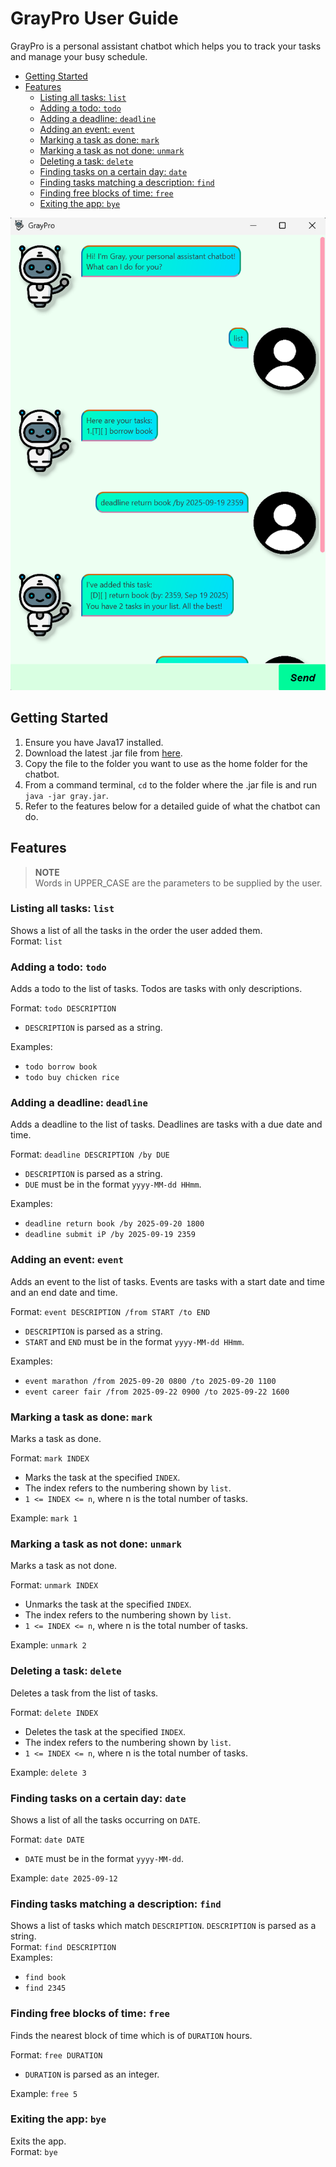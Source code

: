 # GrayPro User Guide
GrayPro is a personal assistant chatbot which helps you to track your tasks and manage your busy schedule.

- [Getting Started](#getting-started)
- [Features](#Features)
    - [Listing all tasks: `list`](#listing-all-tasks-list)
    - [Adding a todo: `todo`](#adding-a-todo-todo)
    - [Adding a deadline: `deadline`](#adding-a-deadline-deadline)
    - [Adding an event: `event`](#adding-an-event-event)
    - [Marking a task as done: `mark`](#marking-a-task-as-done-mark)
    - [Marking a task as not done: `unmark`](#marking-a-task-as-not-done-unmark)
    - [Deleting a task: `delete`](#deleting-a-task-delete)
    - [Finding tasks on a certain day: `date`](#finding-tasks-on-a-certain-day-date)
    - [Finding tasks matching a description: `find`](#finding-tasks-matching-a-description-find)
    - [Finding free blocks of time: `free`](#finding-free-blocks-of-time-free)
    - [Exiting the app: `bye`](#exiting-the-app-bye)

![Screenshot of GrayPro GUI](./Ui.png)

## Getting Started
1. Ensure you have Java17 installed.
2. Download the latest .jar file from [here](https://github.com/GREYHAT262/ip/releases).
3. Copy the file to the folder you want to use as the home folder for the chatbot.
4. From a command terminal, `cd` to the folder where the .jar file is and run `java -jar gray.jar`.
5. Refer to the features below for a detailed guide of what the chatbot can do.

## Features
> **NOTE**\
> Words in UPPER_CASE are the parameters to be supplied by the user.

### Listing all tasks: `list`
Shows a list of all the tasks in the order the user added them.\
Format: `list`

### Adding a todo: `todo`
Adds a todo to the list of tasks. Todos are tasks with only descriptions.

Format: `todo DESCRIPTION`
- `DESCRIPTION` is parsed as a string.

Examples:
- `todo borrow book`
- `todo buy chicken rice`

### Adding a deadline: `deadline`
Adds a deadline to the list of tasks. Deadlines are tasks with a due date and time.

Format: `deadline DESCRIPTION /by DUE`
- `DESCRIPTION` is parsed as a string.
- `DUE` must be in the format `yyyy-MM-dd HHmm`.

Examples:
- `deadline return book /by 2025-09-20 1800`
- `deadline submit iP /by 2025-09-19 2359`

### Adding an event: `event`
Adds an event to the list of tasks. Events are tasks with a start date and time and an end date and time.

Format: `event DESCRIPTION /from START /to END`
- `DESCRIPTION` is parsed as a string.
- `START` and `END` must be in the format `yyyy-MM-dd HHmm`.

Examples:
- `event marathon /from 2025-09-20 0800 /to 2025-09-20 1100`
- `event career fair /from 2025-09-22 0900 /to 2025-09-22 1600`

### Marking a task as done: `mark`
Marks a task as done.

Format: `mark INDEX`
- Marks the task at the specified `INDEX`.
- The index refers to the numbering shown by `list`.
- `1 <= INDEX <= n`, where n is the total number of tasks.

Example: `mark 1`

### Marking a task as not done: `unmark`
Marks a task as not done.

Format: `unmark INDEX`
- Unmarks the task at the specified `INDEX`.
- The index refers to the numbering shown by `list`.
- `1 <= INDEX <= n`, where n is the total number of tasks.

Example: `unmark 2`

### Deleting a task: `delete`
Deletes a task from the list of tasks.

Format: `delete INDEX`
- Deletes the task at the specified `INDEX`.
- The index refers to the numbering shown by `list`.
- `1 <= INDEX <= n`, where n is the total number of tasks.

Example: `delete 3`

### Finding tasks on a certain day: `date`
Shows a list of all the tasks occurring on `DATE`.

Format: `date DATE`
- `DATE` must be in the format `yyyy-MM-dd`.

Example: `date 2025-09-12`

### Finding tasks matching a description: `find`
Shows a list of tasks which match `DESCRIPTION`. `DESCRIPTION` is parsed as a string.\
Format: `find DESCRIPTION`\
Examples:
- `find book`
- `find 2345`

### Finding free blocks of time: `free`
Finds the nearest block of time which is of `DURATION` hours.

Format: `free DURATION`
- `DURATION` is parsed as an integer.

Example: `free 5`

### Exiting the app: `bye`
Exits the app.\
Format: `bye`